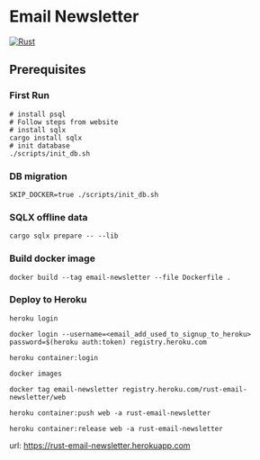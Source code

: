 # Email Newsletter

[![Rust](https://github.com/dhairyanadapara/email-newsletter/actions/workflows/general.yml/badge.svg?branch=master)](https://github.com/dhairyanadapara/email-newsletter/actions/workflows/general.yml)

## Prerequisites

### First Run

```
# install psql
# Follow steps from website
# install sqlx
cargo install sqlx
# init database
./scripts/init_db.sh
```

### DB migration

```
SKIP_DOCKER=true ./scripts/init_db.sh
```

### SQLX offline data

```dotnetcli
cargo sqlx prepare -- --lib
```

### Build docker image

```
docker build --tag email-newsletter --file Dockerfile .
```

### Deploy to Heroku

```
heroku login

docker login --username=<email_add_used_to_signup_to_heroku> password=$(heroku auth:token) registry.heroku.com

heroku container:login

docker images

docker tag email-newsletter registry.heroku.com/rust-email-newsletter/web

heroku container:push web -a rust-email-newsletter

heroku container:release web -a rust-email-newsletter

```

url: <https://rust-email-newsletter.herokuapp.com>
